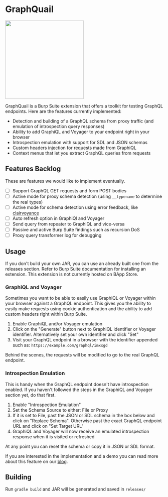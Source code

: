 # GraphQuail

<p align="left">
  <img src="https://i.snap.as/0papNEuB.png" width="250"/>
</p>

GraphQuail is a Burp Suite extension that offers a toolkit for testing GraphQL endpoints. Here are the features currently implemented:

* Detection and building of a GraphQL schema from proxy traffic (and emulation of introspection query responses)
* Ability to add GraphiQL and Voyager to your endpoint right in your browser
* Introspection emulation with support for SDL and JSON schemas
* Custom headers injection for requests made from GraphiQL
* Context menus that let you extract GraphQL queries from requests

## Features Backlog

These are features we would like to implement eventually.

* [ ] Support GraphQL GET requests and form POST bodies
* [ ] Active mode for proxy schema detection (using `__typename` to determine the real types)   
* [ ] Active mode for schema detection using error feedback, like [clairvoyance](https://github.com/nikitastupin/clairvoyance)
* [ ] Auto refresh option in GraphiQl and Voyager
* [ ] Send query from repeater to GraphiQL and vice-versa 
* [ ] Passive and active Burp Suite findings such as recursion DoS
* [ ] Proxy query transformer log for debugging

## Usage

If you don't build your own JAR, you can use an already built one from the releases section. Refer to Burp Suite documentation for installing an extension. This extension is not currently hosted on BApp Store.

### GraphiQL and Voyager

Sometimes you want to be able to easily use GraphiQL or Voyager within your browser against a GraphQL endpoint. This gives you the ability to easily make requests using cookie authentication and the ability to add custom headers right within Burp Suite.

1. Enable GraphiQL and/or Voyager emulation
2. Click on the "Generate" button next to GraphiQL identifier or Voyager identifier. Alternatively set your own identifier and click "Set"
3. Visit your GraphQL endpoint in a browser with the identifier appended such as: `https://example.com/graphql/imxxgd`

Behind the scenes, the requests will be modified to go to the real GraphQL endpoint.

### Introspection Emulation

This is handy when the GraphQL endpoint doesn't have introspection enabled. If you haven't followed the steps in the GraphiQL and Voyager section yet, do that first.

1. Enable "Introspection Emulation"
2. Set the Schema Source to either: File or Proxy
3. If it is set to File, past the JSON or SDL schema in the box below and click on "Replace Schema". Otherwise past the exact GraphQL endpoint URL and click on "Set Target URL"
4. GraphiQL and Voyager will now receive an emulated introspection response when it is visited or refreshed

At any point you can reset the schema or copy it in JSON or SDL format.

If you are interested in the implementation and a demo you can read more about this feature on our [blog](https://blog.forcesunseen.com/graphql-security-testing-without-a-schema).

## Building

Run `gradle build` and JAR will be generated and saved in `releases/`
